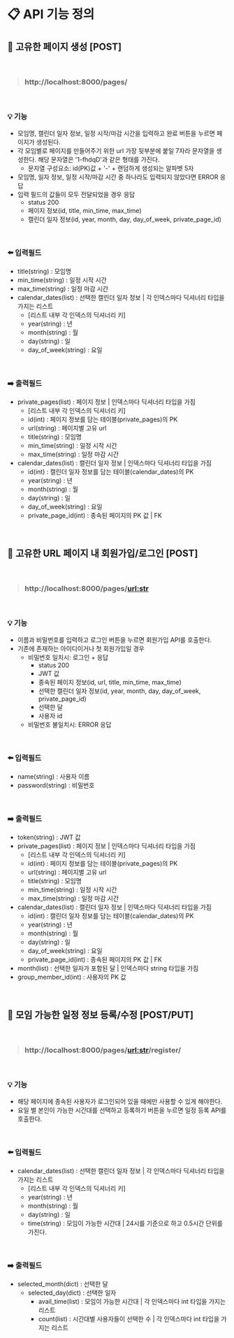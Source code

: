 # **📋 API 기능 정의**

## **📌 고유한 페이지 생성 [POST]**

<br>

> ### http://localhost:8000/pages/

<br>

### **💡 기능**

- 모임명, 캘린더 일자 정보, 일정 시작/마감 시간을 입력하고 완료 버튼을 누르면 페이지가 생성된다.
- 각 모임별로 페이지를 만들어주기 위한 url 가장 뒷부분에 붙일 7자라 문자열을 생성한다. 해당 문자열은 '1-fhdqD'과 같은 형태를 가진다.
  - 문자열 구성요소: id(PK)값 + '-' + 랜덤하게 생성되는 알파벳 5자
- 모임명, 일자 정보, 일정 시작/마감 시간 중 하나라도 입력되지 않았다면 ERROR 응답
- 입력 필드의 값들이 모두 전달되었을 경우 응답
  - status 200
  - 페이지 정보(id, title, min_time, max_time)
  - 캘린더 일자 정보(id, year, month, day, day_of_week, private_page_id)

<br>

### **⬅️ 입력필드**

- title(string) : 모임명
- min_time(string) : 일정 시작 시간
- max_time(string) : 일정 마감 시간
- calendar_dates(list) : 선택한 캘린더 일자 정보 | 각 인덱스마다 딕셔너리 타입을 가지는 리스트
  - [리스트 내부 각 인덱스의 딕셔너리 키]
  - year(string) : 년
  - month(string) : 월
  - day(string) : 일
  - day_of_week(string) : 요일

<br>

### **➡️ 출력필드**

- private_pages(list) : 페이지 정보 | 인덱스마다 딕셔너리 타입을 가짐
  - [리스트 내부 각 인덱스의 딕셔너리 키]
  - id(int) : 페이지 정보를 담는 테이블(private_pages)의 PK
  - url(string) : 페이지별 고유 url
  - title(string) : 모임명
  - min_time(string) : 일정 시작 시간
  - max_time(string) : 일정 마감 시간
- calendar_dates(list) : 캘린더 일자 정보 | 인덱스마다 딕셔너리 타입을 가짐
  - id(int) : 캘린더 일자 정보를 담는 테이블(calendar_dates)의 PK
  - year(string) : 년
  - month(string) : 월
  - day(string) : 일
  - day_of_week(string) : 요일
  - private_page_id(int) : 종속된 페이지의 PK 값 | FK

<br>

## **📌 고유한 URL 페이지 내 회원가입/로그인 [POST]**

<br>

> ### http://localhost:8000/pages/<url:str>

<br>

### **💡 기능**

- 이름과 비밀번호를 입력하고 로그인 버튼을 누르면 회원가입 API를 호출한다.
- 기존에 존재하는 아이디이거나 첫 회원가입일 경우
  - 비밀번호 일치시: 로그인 + 응답
    - status 200
    - JWT 값
    - 종속된 페이지 정보(id, url, title, min_time, max_time)
    - 선택한 캘린더 일자 정보(id, year, month, day, day_of_week, private_page_id)
    - 선택한 달
    - 사용자 id
  - 비밀번호 불일치시: ERROR 응답

<br>

### **⬅️ 입력필드**

- name(string) : 사용자 이름
- password(string) : 비밀번호

<br>

### **➡️ 출력필드**

- token(string) : JWT 값
- private_pages(list) : 페이지 정보 | 인덱스마다 딕셔너리 타입을 가짐
  - [리스트 내부 각 인덱스의 딕셔너리 키]
  - id(int) : 페이지 정보를 담는 테이블(private_pages)의 PK
  - url(string) : 페이지별 고유 url
  - title(string) : 모임명
  - min_time(string) : 일정 시작 시간
  - max_time(string) : 일정 마감 시간
- calendar_dates(list) : 캘린더 일자 정보 | 인덱스마다 딕셔너리 타입을 가짐
  - id(int) : 캘린더 일자 정보를 담는 테이블(calendar_dates)의 PK
  - year(string) : 년
  - month(string) : 월
  - day(string) : 일
  - day_of_week(string) : 요일
  - private_page_id(int) : 종속된 페이지의 PK 값 | FK
- month(list) : 선택한 일자가 포함된 달 | 인덱스마다 string 타입을 가짐
- group_member_id(int) : 사용자의 PK 값

<br>

## **📌 모임 가능한 일정 정보 등록/수정 [POST/PUT]**

<br>

> ### http://localhost:8000/pages/<url:str>/register/

<br>

### **💡 기능**

- 해당 페이지에 종속된 사용자가 로그인되어 있을 때에만 사용할 수 있게 해야한다.
- 요일 별 본인이 가능한 시간대를 선택하고 등록하기 버튼을 누르면 일정 등록 API를 호출한다.

<br>

### **⬅️ 입력필드**

- calendar_dates(list) : 선택한 캘린더 일자 정보 | 각 인덱스마다 딕셔너리 타입을 가지는 리스트
  - [리스트 내부 각 인덱스의 딕셔너리 키]
  - year(string) : 년
  - month(string) : 월
  - day(string) : 일
  - time(string) : 모임이 가능한 시간대 | 24시를 기준으로 하고 0.5시간 단위를 가진다.

<br>

### **➡️ 출력필드**

- selected_month(dict) : 선택한 달
  - selected_day(dict) : 선택한 일자
    - avail_time(list) : 모임이 가능한 시간대 | 각 인덱스마다 int 타입을 가지는 리스트
    - count(list) : 시간대별 사용자들이 선택한 수 | 각 인덱스마다 int 타입을 가지는 리스트
